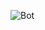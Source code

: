 ![Bot]([/Bot.png](https://raw.githubusercontent.com/ilmhub-uz/net-bootcamp-003/main/Lesson12/Bot.png?token=GHSAT0AAAAAABXE7GA6OAGXAVQ35YLO54NIYX6DJDA))
